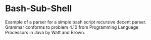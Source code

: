 # Bash-Sub-Shell
Example of a parser for a simple bash script recursive decent parser.  Grammar conforms to problem 4.10 from Programming Language Processors in Java by Watt and Brown.
